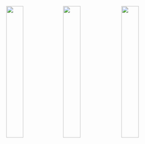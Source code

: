 <img src="https://github.com/RomanTsisyk/London-FireBase-Android-Chat/blob/master/Screenshot_1564524649.png?raw=true?raw=true"  width="30%" ><img src="https://github.com/RomanTsisyk/London-FireBase-Android-Chat/blob/master/Screenshot_1564525427.png?raw=true" width="30%" >
<img src="https://github.com/RomanTsisyk/London-FireBase-Android-Chat/blob/master/Screenshot_1564525389.png?raw=true" width="30%" >

